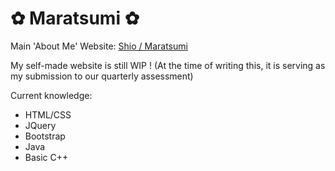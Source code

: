 # ✿ Maratsumi ✿
Main 'About Me' Website: [Shio / Maratsumi](https://shio-info.carrd.co/)

My self-made website is still WIP ! (At the time of writing this, it is serving as my submission to our quarterly assessment)

Current knowledge:
* HTML/CSS
* JQuery
* Bootstrap
* Java
* Basic C++
